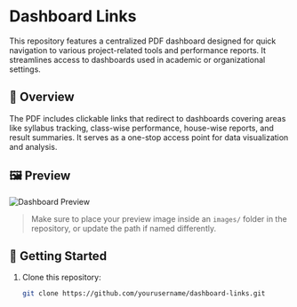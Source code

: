 # Dashboard Links

This repository features a centralized PDF dashboard designed for quick navigation to various project-related tools and performance reports. It streamlines access to dashboards used in academic or organizational settings.

## 📄 Overview

The PDF includes clickable links that redirect to dashboards covering areas like syllabus tracking, class-wise performance, house-wise reports, and result summaries. It serves as a one-stop access point for data visualization and analysis.

## 🖼️ Preview

![Dashboard Preview](images/preview.png)

> Make sure to place your preview image inside an `images/` folder in the repository, or update the path if named differently.

## 🚀 Getting Started

1. Clone this repository:
   ```bash
   git clone https://github.com/yourusername/dashboard-links.git
